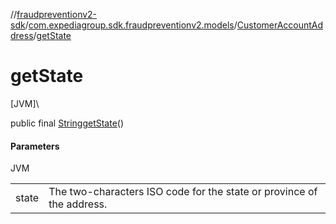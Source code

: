 //[fraudpreventionv2-sdk](../../../index.md)/[com.expediagroup.sdk.fraudpreventionv2.models](../index.md)/[CustomerAccountAddress](index.md)/[getState](get-state.md)

# getState

[JVM]\

public final [String](https://docs.oracle.com/javase/8/docs/api/java/lang/String.html)[getState](get-state.md)()

#### Parameters

JVM

| | |
|---|---|
| state | The two-characters ISO code for the state or province of the address. |
